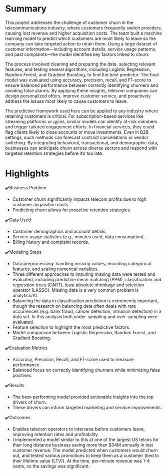 # Summary
This project addresses the challenge of customer churn in the telecommunications industry, where customers frequently switch providers, causing lost revenue and higher acquisition costs. The team built a machine learning model to predict which customers are most likely to leave so the company can take targeted action to retain them. Using a large dataset of customer information—including account details, service usage patterns, and past complaints—the model identifies key factors linked to churn.

The process involved cleaning and preparing the data, selecting relevant features, and testing several algorithms, including Logistic Regression, Random Forest, and Gradient Boosting, to find the best predictor. The final model was evaluated using accuracy, precision, recall, and F1-score to ensure balanced performance between correctly identifying churners and avoiding false alarms. By applying these insights, telecom companies can design personalized offers, improve customer service, and proactively address the issues most likely to cause customers to leave.

The predictive framework used here can be applied to any industry where retaining customers is critical. For subscription-based services like streaming platforms or gyms, similar models can identify at-risk members and trigger tailored engagement efforts. In financial services, they could flag clients likely to close accounts or move investments. Even in B2B settings, such methods can forecast contract cancellations or vendor switching. By integrating behavioral, transactional, and demographic data, businesses can anticipate churn across diverse sectors and respond with targeted retention strategies before it’s too late.

# Highlights

:heavy_check_mark:Business Problem
  * Customer churn significantly impacts telecom profits due to high customer acquisition costs.
  * Predicting churn allows for proactive retention strategies.

:heavy_check_mark:Data Used
  * Customer demographics and account details.
  * Service usage statistics (e.g., minutes used, data consumption).
  * Billing history and complaint records.

:heavy_check_mark:Modeling Steps
  * Data preprocessing: handling missing values, encoding categorical features, and scaling numerical variables.
  * Three different approaches to imputing missing data were tested and evaluated, including predictive mean matching (PPM), classificatoin and regression trees (CART), least absolute shrinkage and selection operator
 (LASSO).  Missing data is a very common problem is analytics/AI.
  * Balancing the data in classification prediction is extrememly important, though the research on balancing data often deals with rare occurrences (e.g. bank fraud, cancer detection, intrusion detection) in a data set. In this analysis both under-sampling and over-sampling were evaluated.
  * Feature selection to highlight the most predictive factors.
  * Model comparison between Logistic Regression, Random Forest, and Gradient Boosting.

:heavy_check_mark:Evaluation Metrics
  * Accuracy, Precision, Recall, and F1-score used to measure performance.
  * Balanced focus on correctly identifying churners while minimizing false positives.

:heavy_check_mark:Results
  * The best-performing model provided actionable insights into the top drivers of churn.
  * These drivers can inform targeted marketing and service improvements.

:heavy_check_mark:Outcomes 
  * Enables telecom operators to intervene before customers leave, improving retention rates and profitability.
  * I implemented a model similar to this at one of the largest US telcos for their long distance business saving more than $34M annually in lost customer revenue. The model predicted when customers would churn out, and tested various promotions to keep them as a customer (tied to their lifetime value (LTV)). At the time, per-minute revenue was 1-4 cents, so the savings was significant.


